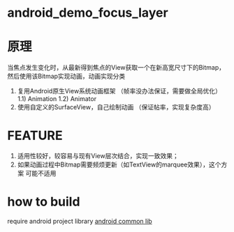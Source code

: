 android_demo_focus_layer
========================


原理
========================
当焦点发生变化时，从最新得到焦点的View获取一个在新高宽尺寸下的Bitmap，
然后使用该Bitmap实现动画，动画实现分类
1)  复用Android原生View系统动画框架 （帧率没办法保证，需要做全局优化）
    1.1) Animation
    1.2) Animator
2) 使用自定义的SurfaceView，自己绘制动画 （保证帖率，实现复杂度高）

FEATURE
========================
1) 适用性较好，较容易与现有View层次结合，实现一致效果；
2) 如果动画过程中Bitmap需要频烦更新（如TextView的marquee效果），这个方案
可能不适用

how to build
========================
require android project library [android common lib](https://github.com/luoqii/android_common_lib)

